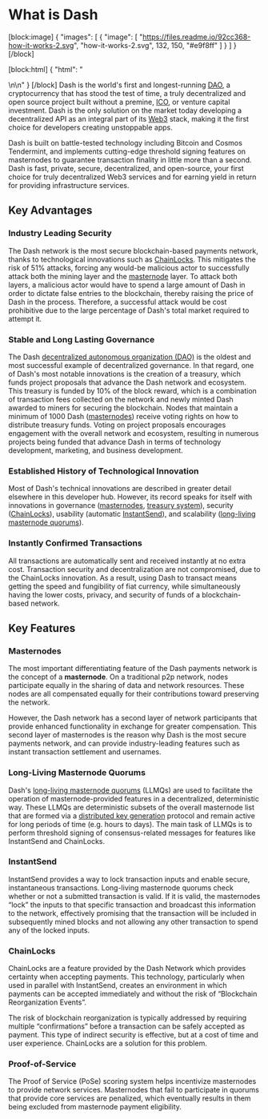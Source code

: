 # What is Dash

[block:image]
{
  "images": [
    {
      "image": [
        "https://files.readme.io/92cc368-how-it-works-2.svg",
        "how-it-works-2.svg",
        132,
        150,
        "#e9f8ff"
      ]
    }
  ]
}
[/block]

[block:html]
{
  "html": "<div></div>\n\n<style>\n .markdown-body img {\n float: right;\n margin-left: 30px;\n /*width: 25%;*/\n max-width: 25%; /*400px;*/\n height: auto;  \n}\n</style>"
}
[/block]
Dash is the world's first and longest-running [DAO](https://www.investopedia.com/tech/what-dao/), a cryptocurrency that has stood the test of time, a truly decentralized and open source project built without a premine, [ICO](https://www.investopedia.com/terms/i/initial-coin-offering-ico.asp), or venture capital investment. Dash is the only solution on the market today developing a decentralized API as an integral part of its [Web3](https://en.wikipedia.org/wiki/Web3) stack, making it the first choice for developers creating unstoppable apps. 

Dash is built on battle-tested technology including Bitcoin and Cosmos Tendermint, and implements cutting-edge threshold signing features on masternodes to guarantee transaction finality in little more than a second. Dash is fast, private, secure, decentralized, and open-source, your first choice for truly decentralized Web3 services and for earning yield in return for providing infrastructure services.

## Key Advantages

### Industry Leading Security

The Dash network is the most secure blockchain-based payments network, thanks to technological innovations such as [ChainLocks](#chainlocks). This mitigates the risk of 51% attacks, forcing any would-be malicious actor to successfully attack both the mining layer and the [masternode](#masternodes) layer. To attack both layers, a malicious actor would have to spend a large amount of Dash in order to dictate false entries to the blockchain, thereby raising the price of Dash in the process. Therefore, a successful attack would be cost prohibitive due to the large percentage of Dash's total market required to attempt it.

### Stable and Long Lasting Governance

The Dash [decentralized autonomous organization (DAO)](reference-glossary#decentralized-autonomous-organization-dao) is the oldest and most successful example of decentralized governance. In that regard, one of Dash's most notable innovations is the creation of a treasury, which funds project proposals that advance the Dash network and ecosystem. This treasury is funded by 10% of the block reward, which is a combination of transaction fees collected on the network and newly minted Dash awarded to miners for securing the blockchain. Nodes that maintain a minimum of 1000 Dash ([masternodes](#masternodes)) receive voting rights on how to distribute treasury funds. Voting on project proposals encourages engagement with the overall network and ecosystem, resulting in numerous projects being funded that advance Dash in terms of technology development, marketing, and business development.

### Established History of Technological Innovation

Most of Dash's technical innovations are described in greater detail elsewhere in this developer hub. However, its record speaks for itself with innovations in governance ([masternodes](https://docs.dash.org/en/stable/introduction/features.html#masternodes), [treasury system](https://docs.dash.org/en/stable/introduction/features.html#decentralized-governance)), security ([ChainLocks](https://docs.dash.org/en/stable/introduction/features.html#chainlocks)), usability (automatic [InstantSend](https://docs.dash.org/en/stable/introduction/features.html#instantsend)), and scalability ([long-living masternode quorums](reference-glossary#long-living-masternode-quorum-llmq)).

### Instantly Confirmed Transactions

All transactions are automatically sent and received instantly at no extra cost. Transaction security and decentralization are not compromised, due to the ChainLocks innovation. As a result, using Dash to transact means getting the speed and fungibility of fiat currency, while simultaneously having the lower costs, privacy, and security of funds of a blockchain-based network.

## Key Features
### Masternodes

The most important differentiating feature of the Dash payments network is the concept of a **masternode**. On a traditional p2p network, nodes participate equally in the sharing of data and network resources. These nodes are all compensated equally for their contributions toward preserving the network. 

However, the Dash network has a second layer of network participants that provide enhanced functionality in exchange for greater compensation. This second layer of masternodes is the reason why Dash is the most secure payments network, and can provide industry-leading features such as instant transaction settlement and usernames.

### Long-Living Masternode Quorums

Dash's [long-living masternode quorums](https://dashcore.readme.io/docs/core-guide-dash-features-masternode-quorums) (LLMQs) are used to facilitate the operation of masternode-provided features in a decentralized, deterministic way. These LLMQs are deterministic subsets of the overall masternode list that are formed via a [distributed key generation](reference-glossary#distributed-key-generation-dkg) protocol and remain active for long periods of time (e.g. hours to days). The main task of LLMQs is to perform threshold signing of consensus-related messages for features like InstantSend and ChainLocks.

### InstantSend

InstantSend provides a way to lock transaction inputs and enable secure, instantaneous transactions. Long-living masternode quorums check whether or not a submitted transaction is valid. If it is valid, the masternodes “lock” the inputs to that specific transaction and broadcast this information to the network, effectively promising that the transaction will be included in subsequently mined blocks and not allowing any other transaction to spend any of the locked inputs.

### ChainLocks

ChainLocks are a feature provided by the Dash Network which provides certainty when accepting payments. This technology, particularly when used in parallel with InstantSend, creates an environment in which payments can be accepted immediately and without the risk of “Blockchain Reorganization Events”.

The risk of blockchain reorganization is typically addressed by requiring multiple “confirmations” before a transaction can be safely accepted as payment. This type of indirect security is effective, but at a cost of time and user experience. ChainLocks are a solution for this problem.

### Proof-of-Service

The Proof of Service (PoSe) scoring system helps incentivize masternodes to provide network services. Masternodes that fail to participate in quorums that provide core services are penalized, which eventually results in them being excluded from masternode payment eligibility.